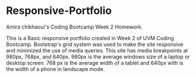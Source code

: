 # Responsive-Portfolio
Amira chikhaoui's Coding Bootcamp Week 2 Homework.

This is a Basic responsive portfolio created in Week 2 of UVM Coding Bootcamp. 
Bootstrap's grid system was used to make the site responsive and minimized the use of media queries.
This site has media breakpoints at 980px, 768px, and 640px. 980px is the average windows size of a laptop or desktop screen. 768 px is the average width of a tablet and 640px with is the width of a phone in landscape mode.
